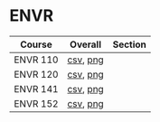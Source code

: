 # ENVR

| Course | Overall | Section |
| ------ | ------- | ------- |
| ENVR 110 | [csv](https://github.com/UCSD-Historical-Enrollment-Data/2024Winter/blob/main/overall/ENVR%20110.csv), [png](https://raw.githubusercontent.com/UCSD-Historical-Enrollment-Data/2024Winter/main/plot_overall/ENVR%20110.png) |  |
| ENVR 120 | [csv](https://github.com/UCSD-Historical-Enrollment-Data/2024Winter/blob/main/overall/ENVR%20120.csv), [png](https://raw.githubusercontent.com/UCSD-Historical-Enrollment-Data/2024Winter/main/plot_overall/ENVR%20120.png) |  |
| ENVR 141 | [csv](https://github.com/UCSD-Historical-Enrollment-Data/2024Winter/blob/main/overall/ENVR%20141.csv), [png](https://raw.githubusercontent.com/UCSD-Historical-Enrollment-Data/2024Winter/main/plot_overall/ENVR%20141.png) |  |
| ENVR 152 | [csv](https://github.com/UCSD-Historical-Enrollment-Data/2024Winter/blob/main/overall/ENVR%20152.csv), [png](https://raw.githubusercontent.com/UCSD-Historical-Enrollment-Data/2024Winter/main/plot_overall/ENVR%20152.png) |  |
